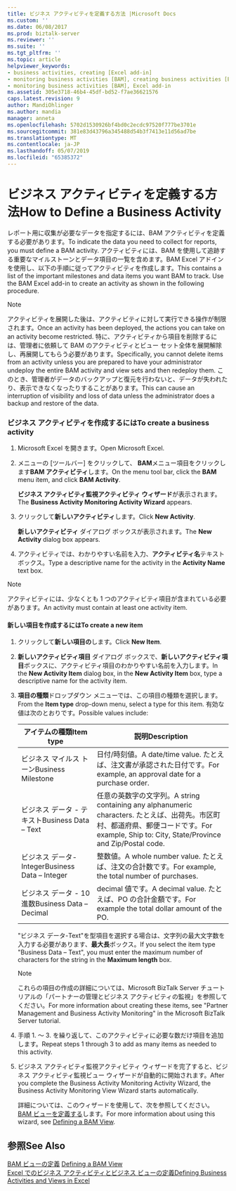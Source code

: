 ```yaml
---
title: ビジネス アクティビティを定義する方法 |Microsoft Docs
ms.custom: ''
ms.date: 06/08/2017
ms.prod: biztalk-server
ms.reviewer: ''
ms.suite: ''
ms.tgt_pltfrm: ''
ms.topic: article
helpviewer_keywords:
- business activities, creating [Excel add-in]
- monitoring business activities [BAM], creating business activities [Excel add-in]
- monitoring business activities [BAM], Excel add-in
ms.assetid: 305e3718-46b4-45df-bd52-f7ae36621576
caps.latest.revision: 9
author: MandiOhlinger
ms.author: mandia
manager: anneta
ms.openlocfilehash: 5702d1530926bf4bd0c2ecdc97520f777be3701e
ms.sourcegitcommit: 381e83d43796a345488d54b3f7413e11d56ad7be
ms.translationtype: MT
ms.contentlocale: ja-JP
ms.lasthandoff: 05/07/2019
ms.locfileid: "65385372"
---
```

# <a name="how-to-define-a-business-activity"></a><span data-ttu-id="20141-102">ビジネス アクティビティを定義する方法</span><span class="sxs-lookup"><span data-stu-id="20141-102">How to Define a Business Activity</span></span>
<span data-ttu-id="20141-103">レポート用に収集が必要なデータを指定するには、BAM アクティビティを定義する必要があります。</span><span class="sxs-lookup"><span data-stu-id="20141-103">To indicate the data you need to collect for reports, you must define a BAM activity.</span></span> <span data-ttu-id="20141-104">アクティビティには、BAM を使用して追跡する重要なマイルストーンとデータ項目の一覧を含めます。BAM Excel アドインを使用し、以下の手順に従ってアクティビティを作成します。</span><span class="sxs-lookup"><span data-stu-id="20141-104">This contains a list of the important milestones and data items you want BAM to track. Use the BAM Excel add-in to create an activity as shown in the following procedure.</span></span>  
  
> [!NOTE]
>  <span data-ttu-id="20141-105">アクティビティを展開した後は、アクティビティに対して実行できる操作が制限されます。</span><span class="sxs-lookup"><span data-stu-id="20141-105">Once an activity has been deployed, the actions you can take on an activity become restricted.</span></span> <span data-ttu-id="20141-106">特に、アクティビティから項目を削除するには、管理者に依頼して BAM のアクティビティとビュー セット全体を展開解除し、再展開してもらう必要があります。</span><span class="sxs-lookup"><span data-stu-id="20141-106">Specifically, you cannot delete items from an activity unless you are prepared to have your administrator undeploy the entire BAM activity and view sets and then redeploy them.</span></span> <span data-ttu-id="20141-107">このとき、管理者がデータのバックアップと復元を行わないと、データが失われたり、表示できなくなったりすることがあります。</span><span class="sxs-lookup"><span data-stu-id="20141-107">This can cause an interruption of visibility and loss of data unless the administrator does a backup and restore of the data.</span></span>  
  
### <a name="to-create-a-business-activity"></a><span data-ttu-id="20141-108">ビジネス アクティビティを作成するには</span><span class="sxs-lookup"><span data-stu-id="20141-108">To create a business activity</span></span>  
  
1.  <span data-ttu-id="20141-109">Microsoft Excel を開きます。</span><span class="sxs-lookup"><span data-stu-id="20141-109">Open Microsoft Excel.</span></span>  
  
2.  <span data-ttu-id="20141-110">メニューの [ツールバー] をクリックして、 **BAM**メニュー項目をクリックします**BAM アクティビティ**します。</span><span class="sxs-lookup"><span data-stu-id="20141-110">On the menu tool bar, click the **BAM** menu item, and click **BAM Activity**.</span></span>  
  
     <span data-ttu-id="20141-111">**ビジネス アクティビティ監視アクティビティ ウィザード**が表示されます。</span><span class="sxs-lookup"><span data-stu-id="20141-111">The **Business Activity Monitoring Activity Wizard** appears.</span></span>  
  
3.  <span data-ttu-id="20141-112">クリックして**新しいアクティビティ**します。</span><span class="sxs-lookup"><span data-stu-id="20141-112">Click **New Activity**.</span></span>  
  
     <span data-ttu-id="20141-113">**新しいアクティビティ** ダイアログ ボックスが表示されます。</span><span class="sxs-lookup"><span data-stu-id="20141-113">The **New Activity** dialog box appears.</span></span>  
  
4.  <span data-ttu-id="20141-114">アクティビティでは、わかりやすい名前を入力、**アクティビティ名**テキスト ボックス。</span><span class="sxs-lookup"><span data-stu-id="20141-114">Type a descriptive name for the activity in the **Activity Name** text box.</span></span>  
  
> [!NOTE]
>  <span data-ttu-id="20141-115">アクティビティには、少なくとも 1 つのアクティビティ項目が含まれている必要があります。</span><span class="sxs-lookup"><span data-stu-id="20141-115">An activity must contain at least one activity item.</span></span>  
  
#### <a name="to-create-a-new-item"></a><span data-ttu-id="20141-116">新しい項目を作成するには</span><span class="sxs-lookup"><span data-stu-id="20141-116">To create a new item</span></span>  
  
1. <span data-ttu-id="20141-117">クリックして**新しい項目の**します。</span><span class="sxs-lookup"><span data-stu-id="20141-117">Click **New Item**.</span></span>  
  
2. <span data-ttu-id="20141-118">**新しいアクティビティ項目** ダイアログ ボックスで、**新しいアクティビティ項目**ボックスに、アクティビティ項目のわかりやすい名前を入力します。</span><span class="sxs-lookup"><span data-stu-id="20141-118">In the **New Activity Item** dialog box, in the **New Activity Item** box, type a descriptive name for the activity item.</span></span>  
  
3. <span data-ttu-id="20141-119">**項目の種類**ドロップダウン メニューでは、この項目の種類を選択します。</span><span class="sxs-lookup"><span data-stu-id="20141-119">From the **Item type** drop-down menu, select a type for this item.</span></span> <span data-ttu-id="20141-120">有効な値は次のとおりです。</span><span class="sxs-lookup"><span data-stu-id="20141-120">Possible values include:</span></span>  
  
   |<span data-ttu-id="20141-121">アイテムの種類</span><span class="sxs-lookup"><span data-stu-id="20141-121">Item type</span></span>|<span data-ttu-id="20141-122">説明</span><span class="sxs-lookup"><span data-stu-id="20141-122">Description</span></span>|  
   |---------------|-----------------|  
   |<span data-ttu-id="20141-123">ビジネス マイルス トーン</span><span class="sxs-lookup"><span data-stu-id="20141-123">Business Milestone</span></span>|<span data-ttu-id="20141-124">日付/時刻値。</span><span class="sxs-lookup"><span data-stu-id="20141-124">A date/time value.</span></span> <span data-ttu-id="20141-125">たとえば、注文書が承認された日付です。</span><span class="sxs-lookup"><span data-stu-id="20141-125">For example, an approval date for a purchase order.</span></span>|  
   |<span data-ttu-id="20141-126">ビジネス データ - テキスト</span><span class="sxs-lookup"><span data-stu-id="20141-126">Business Data – Text</span></span>|<span data-ttu-id="20141-127">任意の英数字の文字列。</span><span class="sxs-lookup"><span data-stu-id="20141-127">A string containing any alphanumeric characters.</span></span> <span data-ttu-id="20141-128">たとえば、出荷先。市区町村、都道府県、郵便コードです。</span><span class="sxs-lookup"><span data-stu-id="20141-128">For example, Ship to: City, State/Province and Zip/Postal code.</span></span>|  
   |<span data-ttu-id="20141-129">ビジネス データ-Integer</span><span class="sxs-lookup"><span data-stu-id="20141-129">Business Data – Integer</span></span>|<span data-ttu-id="20141-130">整数値。</span><span class="sxs-lookup"><span data-stu-id="20141-130">A whole number value.</span></span> <span data-ttu-id="20141-131">たとえば、注文の合計数です。</span><span class="sxs-lookup"><span data-stu-id="20141-131">For example, the total number of purchases.</span></span>|  
   |<span data-ttu-id="20141-132">ビジネス データ - 10 進数</span><span class="sxs-lookup"><span data-stu-id="20141-132">Business Data – Decimal</span></span>|<span data-ttu-id="20141-133">decimal 値です。</span><span class="sxs-lookup"><span data-stu-id="20141-133">A decimal value.</span></span> <span data-ttu-id="20141-134">たとえば、PO の合計金額です。</span><span class="sxs-lookup"><span data-stu-id="20141-134">For example the total dollar amount of the PO.</span></span>|  
  
    <span data-ttu-id="20141-135">"ビジネス データ-Text"を型項目を選択する場合は、文字列の最大文字数を入力する必要があります、**最大長**ボックス。</span><span class="sxs-lookup"><span data-stu-id="20141-135">If you select the item type "Business Data – Text", you must enter the maximum number of characters for the string in the **Maximum length** box.</span></span>  
  
   > [!NOTE]
   >  <span data-ttu-id="20141-136">これらの項目の作成の詳細については、Microsoft BizTalk Server チュートリアルの「パートナーの管理とビジネス アクティビティの監視」を参照してください。</span><span class="sxs-lookup"><span data-stu-id="20141-136">For more information about creating these items, see "Partner Management and Business Activity Monitoring" in the Microsoft BizTalk Server tutorial.</span></span>  
  
4. <span data-ttu-id="20141-137">手順 1. ～ 3. を繰り返して、このアクティビティに必要な数だけ項目を追加します。</span><span class="sxs-lookup"><span data-stu-id="20141-137">Repeat steps 1 through 3 to add as many items as needed to this activity.</span></span>  
  
5. <span data-ttu-id="20141-138">ビジネス アクティビティ監視アクティビティ ウィザードを完了すると、ビジネス アクティビティ監視ビュー ウィザードが自動的に開始されます。</span><span class="sxs-lookup"><span data-stu-id="20141-138">After you complete the Business Activity Monitoring Activity Wizard, the Business Activity Monitoring View Wizard starts automatically.</span></span>  
  
   <span data-ttu-id="20141-139">詳細については、このウィザードを使用して、次を参照してください。 [BAM ビューを定義する](../core/defining-a-bam-view.md)します。</span><span class="sxs-lookup"><span data-stu-id="20141-139">For more information about using this wizard, see [Defining a BAM View](../core/defining-a-bam-view.md).</span></span>  
  
## <a name="see-also"></a><span data-ttu-id="20141-140">参照</span><span class="sxs-lookup"><span data-stu-id="20141-140">See Also</span></span>  
 <span data-ttu-id="20141-141">[BAM ビューの定義](../core/defining-a-bam-view.md) </span><span class="sxs-lookup"><span data-stu-id="20141-141">[Defining a BAM View](../core/defining-a-bam-view.md) </span></span>  
 [<span data-ttu-id="20141-142">Excel でのビジネス アクティビティとビジネス ビューの定義</span><span class="sxs-lookup"><span data-stu-id="20141-142">Defining Business Activities and Views in Excel</span></span>](../core/defining-business-activities-and-views-in-excel.md)